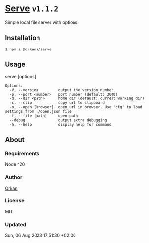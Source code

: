 # [Serve](https://www.npmjs.com/package/@orkans/serve) `v1.1.2`
Simple local file server with options.

## Installation
`$ npm i @orkans/serve`

## Usage
serve [options]
```
Options:
  -V, --version         output the version number
  -p, --port <number>   port number (default: 3000)
  -d, --dir <path>      home dir (default: current working dir)
  -c, --clip            copy url to clipboard
  -o, --open [browser]  open url in browser. Use 'cfg' to load settings from ./open.json file
  -f, --file [path]     open path
  --debug               output extra debugging
  -h, --help            display help for command
```

## About
### Requirements
Node ^20

### Author
[Orkan](https://github.com/orkan)

### License
MIT

### Updated
Sun, 06 Aug 2023 17:51:30 +02:00
